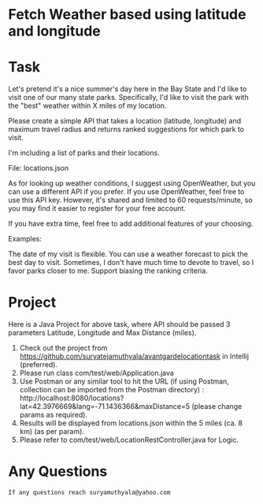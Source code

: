 # Fetch Weather based using latitude and longitude

# Task

Let's pretend it's a nice summer's day here in the Bay State and I'd like to visit one of our many state parks. Specifically, I'd like to visit the park with the "best" weather within X miles of my location.

Please create a simple API that takes a location (latitude, longitude) and maximum travel radius and returns ranked suggestions for which park to visit.

I'm including a list of parks and their locations.

File: locations.json

As for looking up weather conditions, I suggest using OpenWeather, but you can use a different API if you prefer. If you use OpenWeather, feel free to use this API key. However, it's shared and limited to 60 requests/minute, so you may find it easier to register for your free account.

If you have extra time, feel free to add additional features of your choosing.

Examples:

The date of my visit is flexible. You can use a weather forecast to pick the best day to visit.
Sometimes, I don't have much time to devote to travel, so I favor parks closer to me. Support biasing the ranking criteria.

# Project

Here is a Java Project for above task, where API should be passed 3 parameters Latitude, Longitude and Max Distance (miles).

1. Check out the project from https://github.com/suryatejamuthyala/avantgardelocationtask in Intellij (preferred).
2. Please run class com/test/web/Application.java
3. Use Postman or any similar tool to hit the URL (if using Postman, collection can be imported from the Postman directory) : http://localhost:8080/locations?lat=42.3976669&lang=-71.1436366&maxDistance=5 (please change params as required).
4. Results will be displayed from locations.json within the 5 miles (ca. 8 km) (as per param).
5. Please refer to com/test/web/LocationRestController.java for Logic.

# Any Questions

`If any questions reach suryamuthyala@yahoo.com
`
